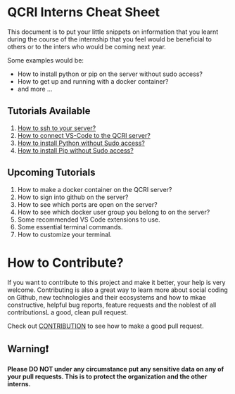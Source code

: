 # QCRI Interns Cheat Sheet

This document is to put your little snippets on information that you learnt during the course of the internship that you feel would be beneficial to others or to the inters who would be coming next year. 

Some examples would be:

* How to install python or pip on the server without sudo access?
* How to get up and running with a docker container?
* and more ...

## Tutorials Available
1. [How to ssh to your server?](/tutorials/how-to-ssh.md)
2. [How to connect VS-Code to the QCRI server?](/tutorials/connect-vs-code-to-server.md)
3. [How to install Python without Sudo access?](/tutorials/install-python-without-sudo.md)
4. [How to install Pip without Sudo access?](/tutorials/install-pip-without-sudo.md)

## Upcoming Tutorials
1. How to make a docker container on the QCRI server?
2. How to sign into github on the server?
3. How to see which ports are open on the server?
4. How to see which docker user group you belong to on the server?
5. Some recommended VS Code extensions to use.
6. Some essential terminal commands.
7. How to customize your terminal. 



# How to Contribute?

If you want to contribute to this project and make it better, your help is very welcome. Contributing is also a great way to learn more about social coding on Github, new technologies and their ecosystems and how to mkae constructive, helpful bug reports, feature requests and the noblest of all contributionsL a good, clean pull request.

Check out [CONTRIBUTION](CONTRIBUTION.md) to see how to make a good pull request. 

## Warning:exclamation:

**Please DO NOT under any circumstance put any sensitive data on any of your pull requests. This is to protect the organization and the other interns.**
